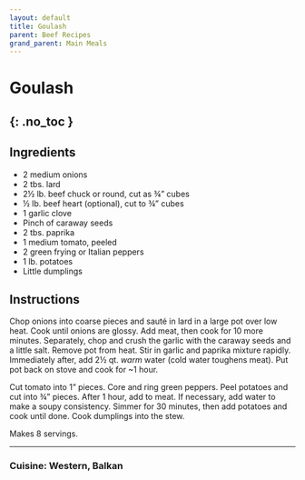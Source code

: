 ```yaml
---
layout: default
title: Goulash
parent: Beef Recipes
grand_parent: Main Meals
---
```


# Goulash
{: .no_toc }
---

## Ingredients
<ul>
	<li>2 medium onions</li>
	<li>2 tbs. lard</li>
	<li>2½ lb. beef chuck or round, cut as ¾” cubes</li>
	<li>½ lb. beef heart (optional), cut to ¾” cubes</li>
	<li>1 garlic clove</li>
	<li>Pinch of caraway seeds</li>
	<li>2 tbs. paprika</li>
	<li>1 medium tomato, peeled</li>
	<li>2 green frying or Italian peppers</li>
	<li>1 lb. potatoes</li>
	<li>Little dumplings</li>
</ul>

## Instructions
Chop onions into coarse pieces and sauté in lard in a large pot over low heat. Cook until onions are glossy. Add meat, then cook for 10 more minutes. Separately, chop and crush the garlic with the caraway seeds and a little salt. Remove pot from heat. Stir in garlic and paprika mixture rapidly. Immediately after, add 2½ qt. <i>warm</i> water (cold water toughens meat). Put pot back on stove and cook for ~1 hour.

Cut tomato into 1” pieces. Core and ring green peppers. Peel potatoes and cut into ¾” pieces. After 1 hour, add to meat. If necessary, add water to make a soupy consistency. Simmer for 30 minutes, then add potatoes and cook until done. Cook dumplings into the stew.

Makes 8 servings.

--- 

### Cuisine: Western, Balkan